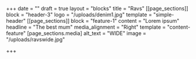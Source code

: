 +++
date = ""
draft = true
layout = "blocks"
title = "Ravs"
[[page_sections]]
block = "header-3"
logo = "/uploads/denim1.jpg"
template = "simple-header"
[[page_sections]]
block = "feature-1"
content = "Lorem ipsum"
headline = "The best mum"
media_alignment = "Right"
template = "content-feature"
[page_sections.media]
alt_text = "WIDE"
image = "/uploads/ravswide.jpg"

+++
